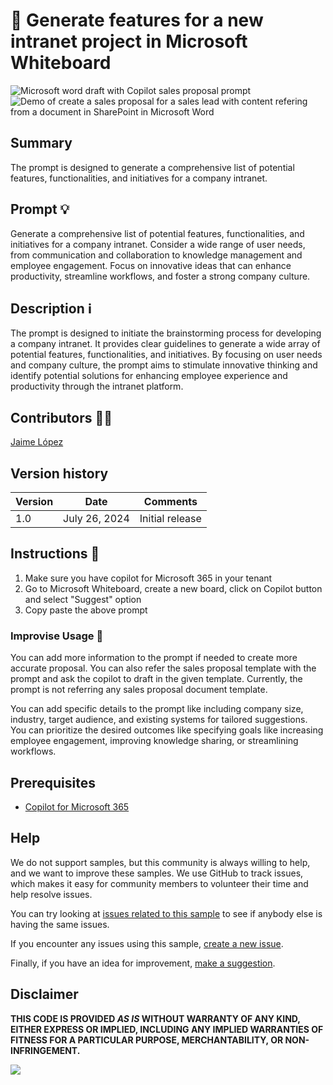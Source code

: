 # 🚀 Generate features for a new intranet project in Microsoft Whiteboard

![Microsoft word draft with Copilot sales proposal prompt](./assets/prompt.png)
![Demo of create a sales proposal for a sales lead with content refering from a document in SharePoint in Microsoft Word](./assets/generatedproposal.png)

## Summary

The prompt is designed to generate a comprehensive list of potential features, functionalities, and initiatives for a company intranet.

## Prompt 💡

Generate a comprehensive list of potential features, functionalities, and initiatives for a company intranet. Consider a wide range of user needs, from communication and collaboration to knowledge management and employee engagement. Focus on innovative ideas that can enhance productivity, streamline workflows, and foster a strong company culture.

## Description ℹ️

The prompt is designed to initiate the brainstorming process for developing a company intranet. It provides clear guidelines to generate a wide array of potential features, functionalities, and initiatives. By focusing on user needs and company culture, the prompt aims to stimulate innovative thinking and identify potential solutions for enhancing employee experience and productivity through the intranet platform.

## Contributors 👨‍💻

[Jaime López](https://intranetfromthetrenches.substack.com/)

## Version history

Version|Date|Comments
-------|----|--------
1.0|July 26, 2024|Initial release


## Instructions 📝

1. Make sure you have copilot for Microsoft 365 in your tenant
2. Go to Microsoft Whiteboard, create a new board, click on Copilot button and select "Suggest" option
3. Copy paste the above prompt

### Improvise Usage 🚀
You can add more information to the prompt if needed to create more accurate proposal. You can also refer the sales proposal template with the prompt and ask the copilot to draft in the given template. Currently, the prompt is not referring any sales proposal document template.

You can add specific details to the prompt like including company size, industry, target audience, and existing systems for tailored suggestions.
You can prioritize the desired outcomes like specifying goals like increasing employee engagement, improving knowledge sharing, or streamlining workflows.

## Prerequisites

* [Copilot for Microsoft 365](https://developer.microsoft.com/microsoft-365/dev-program)

## Help

We do not support samples, but this community is always willing to help, and we want to improve these samples. We use GitHub to track issues, which makes it easy for  community members to volunteer their time and help resolve issues.

You can try looking at [issues related to this sample](https://github.com/pnp/copilot-prompts/issues?q=label%3A%22sample%3A%20whiteboard-intranet-ideation-prompt%22) to see if anybody else is having the same issues.

If you encounter any issues using this sample, [create a new issue](https://github.com/pnp/copilot-prompts/issues/new).

Finally, if you have an idea for improvement, [make a suggestion](https://github.com/pnp/copilot-prompts/issues/new).

## Disclaimer

**THIS CODE IS PROVIDED *AS IS* WITHOUT WARRANTY OF ANY KIND, EITHER EXPRESS OR IMPLIED, INCLUDING ANY IMPLIED WARRANTIES OF FITNESS FOR A PARTICULAR PURPOSE, MERCHANTABILITY, OR NON-INFRINGEMENT.**

![](https://m365-visitor-stats.azurewebsites.net/SamplesGallery/copilotprompts-whiteboard-intranet-ideation-prompt)

